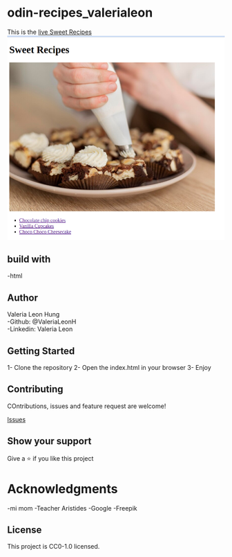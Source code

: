 # odin-recipes_valerialeon
This is the [live Sweet Recipes](https://valerialeonh.github.io./odin-recipes_valerialeon/)
![sweet recipe page](assets/sweet_recipes.png)

## build with
-html

## Author
Valeria Leon Hung <br>
-Github: @ValeriaLeonH <br>
-Linkedin: Valeria Leon

## Getting Started

1- Clone the repository
2- Open the index.html in your browser
3- Enjoy

## Contributing

COntributions, issues and feature request are welcome!

[Issues](https://github.com/ValeriaLeonH/odin-recipes_valerialeon/issues)

## Show your support

Give a ⭐️  if you like this project

# Acknowledgments
-mi mom
-Teacher Aristides
-Google 
-Freepik

## License

This project is CC0-1.0 licensed.






